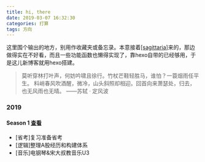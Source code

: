 ```yaml
---
title: hi, there
date: 2019-03-07 16:32:30
categories: 打算
tags: 方向
---
```


这里围个输出的地方，别用作收藏夹或备忘录。本意接着[[sagittaria]](https://sagittaria.github.io)来的，那边做得实在不好看，而且一些功能函数也懒得实现了，靠hexo自带的已经够用，于是这儿新博客就用hexo搭建。
<!--more-->

>莫听穿林打叶声，何妨吟啸且徐行。竹杖芒鞋轻胜马，谁怕？一蓑烟雨任平生。
>料峭春风吹酒醒，微冷，山头斜照却相迎。回首向来萧瑟处，归去，也无风雨也无晴。
>——苏轼 · 定风波

### 2019

#### Season 1 [查看](/2019/03/09/2019season1/)
- [省考]复习准备省考
- [逻辑]整理A股经历和构建体系
- [音乐]电钢琴&宋大叔教音乐U3

